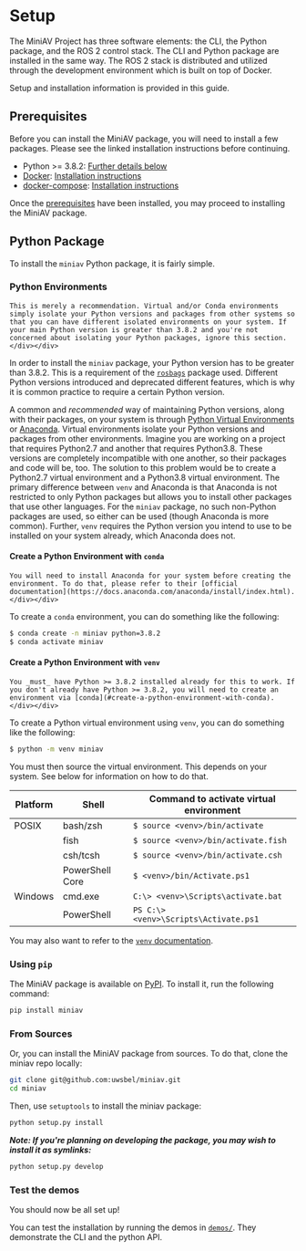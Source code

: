 # Setup

The MiniAV Project has three software elements: the CLI, the Python package, and the ROS 2 control stack. The CLI and Python package are installed in the same way. The ROS 2 stack is distributed and utilized through the development environment which is built on top of Docker.

Setup and installation information is provided in this guide.

## Prerequisites

Before you can install the MiniAV package, you will need to install a few packages. Please see the linked installation instructions before continuing.
- Python >= 3.8.2: [Further details below](#python-environments)
- [Docker](https://docker.com): [Installation instructions](https://docs.docker.com/get-docker/)
- [docker-compose](https://docs.docker.com/compose/): [Installation instructions](https://docs.docker.com/compose/install/)

Once the [prerequisites](#prerequisites) have been installed, you may proceed to installing the MiniAV package.

## Python Package 

To install the `miniav` Python package, it is fairly simple. 

### Python Environments

```{note}
This is merely a recommendation. Virtual and/or Conda environments simply isolate your Python versions and packages from other systems so that you can have different isolated environments on your system. If your main Python version is greater than 3.8.2 and you're not concerned about isolating your Python packages, ignore this section.
</div></div>
```

In order to install the `miniav` package, your Python version has to be greater than 3.8.2. This is a requirement of the [`rosbags`](https://pypi.org/project/rosbags/) package used. Different Python versions introduced and deprecated different features, which is why it is common practice to require a certain Python version.

A common and _recommended_ way of maintaining Python versions, along with their packages, on your system is through [Python Virtual Environments](https://docs.python.org/3/tutorial/venv.html) or [Anaconda](https://anaconda.org). Virtual environments isolate your Python versions and packages from other environments. Imagine you are working on a project that requires Python2.7 and another that requires Python3.8. These versions are completely incompatible with one another, so their packages and code will be, too. The solution to this problem would be to create a Python2.7 virtual environment and a Python3.8 virtual environment. The primary difference between `venv` and Anaconda is that Anaconda is not restricted to only Python packages but allows you to install other packages that use other languages. For the `miniav` package, no such non-Python packages are used, so either can be used (though Anaconda is more common). Further, `venv` requires the Python version you intend to use to be installed on your system already, which Anaconda does not.

#### Create a Python Environment with `conda`

```{note}
You will need to install Anaconda for your system before creating the environment. To do that, please refer to their [official documentation](https://docs.anaconda.com/anaconda/install/index.html).
</div></div>
```

To create a `conda` environment, you can do something like the following:

```bash
$ conda create -n miniav python=3.8.2
$ conda activate miniav
```

#### Create a Python Environment with `venv`

```{warning}
You _must_ have Python >= 3.8.2 installed already for this to work. If you don't already have Python >= 3.8.2, you will need to create an environment via [conda](#create-a-python-environment-with-conda).
</div></div>
```

To create a Python virtual environment using `venv`, you can do something like the following:

```bash
$ python -m venv miniav
```

You must then source the virtual environment. This depends on your system. See below for information on how to do that.

| Platform | Shell           | Command to activate virtual environment |
|----------|-----------------|-----------------------------------------|
| POSIX    | bash/zsh        | `$ source <venv>/bin/activate`            |
|          | fish            | `$ source <venv>/bin/activate.fish`       |
|          | csh/tcsh        | `$ source <venv>/bin/activate.csh`       |
|          | PowerShell Core | `$ <venv>/bin/Activate.ps1`              |
| Windows  | cmd.exe         | `C:\> <venv>\Scripts\activate.bat`       |
|          | PowerShell      | `PS C:\> <venv>\Scripts\Activate.ps1`    |

You may also want to refer to the [`venv` documentation](https://docs.python.org/3/library/venv.html).

### Using `pip`

The MiniAV package is available on [PyPI](https://pypi.org/project/miniav). To install it, run the following command:

```bash
pip install miniav
```

### From Sources

Or, you can install the MiniAV package from sources. To do that, clone the miniav repo locally:

```bash
git clone git@github.com:uwsbel/miniav.git
cd miniav
```

Then, use `setuptools` to install the miniav package:

```bash
python setup.py install
```

_**Note: If you're planning on developing the package, you may wish to install it as symlinks:**_

```bash
python setup.py develop
```

### Test the demos

You should now be all set up!

You can test the installation by running the demos in [`demos/`](https://github.com/uwsbel/miniav/tree/master/demos). They demonstrate the CLI and the python API.
